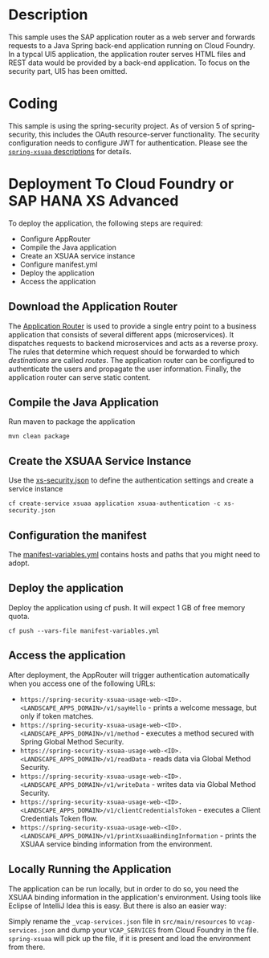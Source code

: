 # Description
This sample uses the SAP application router as a web server and forwards requests to a Java Spring back-end application running on Cloud Foundry.
In a typcal UI5 application, the application router serves HTML files and REST data would be provided by a back-end application. To focus on the security part, UI5 has been omitted.

# Coding
This sample is using the spring-security project. As of version 5 of spring-security, this includes the OAuth resource-server functionality. The security configuration needs to configure JWT for authentication.
Please see the [`spring-xsuaa` descriptions](../spring-xsuaa/README.md) for details.

# Deployment To Cloud Foundry or SAP HANA XS Advanced
To deploy the application, the following steps are required:
- Configure AppRouter
- Compile the Java application
- Create an XSUAA service instance
- Configure manifest.yml
- Deploy the application
- Access the application

## Download the Application Router

The [Application Router](./approuter/package.json) is used to provide a single entry point to a business application that consists of several different apps (microservices). It dispatches requests to backend microservices and acts as a reverse proxy. The rules that determine which request should be forwarded to which _destinations_ are called _routes_. The application router can be configured to authenticate the users and propagate the user information. Finally, the application router can serve static content.

## Compile the Java Application
Run maven to package the application
```shell
mvn clean package
```
## Create the XSUAA Service Instance
Use the [xs-security.json](./xs-security.json) to define the authentication settings and create a service instance
```shell
cf create-service xsuaa application xsuaa-authentication -c xs-security.json
```
## Configuration the manifest
The [manifest-variables.yml](./manifest-variables.yml) contains hosts and paths that you might need to adopt.

## Deploy the application
Deploy the application using cf push. It will expect 1 GB of free memory quota.

```shell
cf push --vars-file manifest-variables.yml
```

## Access the application
After deployment, the AppRouter will trigger authentication automatically when you access one of the following URLs:

* `https://spring-security-xsuaa-usage-web-<ID>.<LANDSCAPE_APPS_DOMAIN>/v1/sayHello` - prints a welcome message, but only if token matches.
* `https://spring-security-xsuaa-usage-web-<ID>.<LANDSCAPE_APPS_DOMAIN>/v1/method` - executes a method secured with Spring Global Method Security.
* `https://spring-security-xsuaa-usage-web-<ID>.<LANDSCAPE_APPS_DOMAIN>/v1/readData` - reads data via Global Method Security.
* `https://spring-security-xsuaa-usage-web-<ID>.<LANDSCAPE_APPS_DOMAIN>/v1/writeData` - writes data via Global Method Security.
* `https://spring-security-xsuaa-usage-web-<ID>.<LANDSCAPE_APPS_DOMAIN>/v1/clientCredentialsToken` - executes a Client Credentials Token flow.
* `https://spring-security-xsuaa-usage-web-<ID>.<LANDSCAPE_APPS_DOMAIN>/v1/printXsuaaBindingInformation` - prints the XSUAA service binding information from the environment.

## Locally Running the Application

The application can be run locally, but in order to do so, you need the XSUAA binding information in the application's environment. Using tools like Eclipse of IntelliJ Idea this is easy. But there is also an easier way:

Simply rename the `_vcap-services.json` file in `src/main/resources` to `vcap-services.json` and dump your `VCAP_SERVICES` from Cloud Foundry in the file. `spring-xsuaa` will pick up the file, if it is present and load the environment from there.
